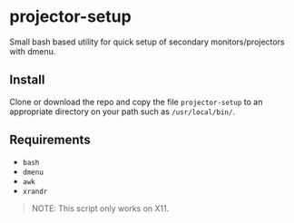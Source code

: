 # projector-setup
Small bash based utility for quick setup of secondary monitors/projectors with dmenu.

## Install
Clone or download the repo and copy the file `projector-setup` to an appropriate directory on your path such as `/usr/local/bin/`.

## Requirements
- `bash`
- `dmenu`
- `awk`
- `xrandr`

> NOTE: This script only works on X11.
